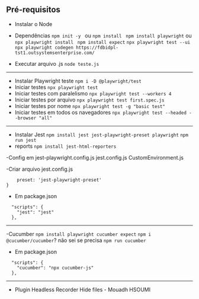 ## Pré-requisitos

- Instalar o Node

- Dependências
```npm init -y ``` ou ```npm install ```
```npm install playwright``` ou ```npx playwright install ```
```npm install expect```
```npx playwright test --ui```
```npx playwright codegen https://fdbidpl-tst1.outsystemsenterprise.com/```

- Executar arquivo .js
```node teste.js```

-------------------------------------------------------------------------------------

- Instalar Playwright teste
```npm i -D @playwright/test ```
- Iniciar testes
```npx playwright test ```
- Iniciar testes com paralelismo
```npx playwright test --workers 4```
- Iniciar testes por arquivo
```npx playwright test first.spec.js ```
- Iniciar testes por nome
```npx playwright test -g "basic test" ```
- Iniciar testes em todos os navegadores
```npx playwright test --headed --browser "all" ```


-------------------------------------------------------------------------------------

- Instalar Jest
```npm install jest jest-playwright-preset playwright```
```npm run jest```
- reports
```npm install jest-html-reporters```


-Config em
 jest-playwright.config.js
 jest.config.js
 CustomEnvironment.js

-Criar arquivo jest.config.js
```module.exports={
    preset: 'jest-playwright-preset'
}
```
- Em package.json
```
  "scripts": {
    "jest": "jest"
  },
```



-------------------------------------------------------------------------------------
-Cucumber
```npm install playwright cucumber expect```
```npm i @cucumber/cucumber```? não sei se precisa
```npm run cucumber```

- Em package.json
```
  "scripts": {
    "cucumber": "npx cucumber-js"
  },
```
-------------------------------------------------------------------------------------

- Plugin
Headless Recorder
Hide files - Mouadh HSOUMI